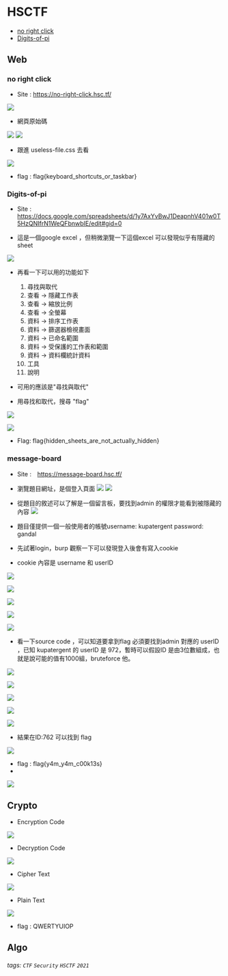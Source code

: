 # HSCTF 

- [no right click](#no-right-click)
- [Digits-of-pi](#digits-of-pi)

## Web 

<h3 id='no-right-click'>no right click</h3>


- Site : https://no-right-click.hsc.tf/

![](/HSCTF/img/no-right-click_1.png)


- 網頁原始碼

![](/HSCTF/img/no-right-click_2.png)
![](/HSCTF/img/no-right-click_3.png)

- 跟進 useless-file.css 去看

![](/HSCTF/img/no-right-click_4.png)

- flag : flag{keyboard_shortcuts_or_taskbar}


<h3 id='digits-of-pi'>Digits-of-pi</h3>

- Site : https://docs.google.com/spreadsheets/d/1y7AxYvBwJ1DeapnhV401w0T5HzQNIfrN1WeQFbnwbIE/edit#gid=0

- 這是一個google excel ，但稍微瀏覽一下這個excel 可以發現似乎有隱藏的sheet 

![](/HSCTF/img/digits-of-pi_1.png)

- 再看一下可以用的功能如下
    1. 尋找與取代
    2. 查看 -> 隱藏工作表
    3. 查看 -> 縮放比例
    4. 查看 -> 全螢幕
    5. 資料 -> 排序工作表
    6. 資料 -> 篩選器檢視畫面
    7. 資料 -> 已命名範圍
    8. 資料 -> 受保護的工作表和範圍
    9. 資料 -> 資料欄統計資料
    10. 工具
    11. 說明

- 可用的應該是"尋找與取代"
- 用尋找和取代，搜尋 "flag"

![](/HSCTF/img/digits-of-pi_2.png)

![](/HSCTF/img/digits-of-pi_3.png)


- Flag: flag{hidden_sheets_are_not_actually_hidden}


<h3 id='message-board'>
message-board
</h3>


- Site :　https://message-board.hsc.tf/

- 瀏覽題目網址，是個登入頁面
![](/HSCTF/img/message-board_1.png)
![](/HSCTF/img/message-board_2.png)


- 從題目的敘述可以了解是一個留言板，要找到admin 的權限才能看到被隱藏的內容
![](/HSCTF/img/message-board_0.png)

- 題目僅提供一個一般使用者的帳號username: kupatergent password: gandal
- 先試著login，burp 觀察一下可以發現登入後會有寫入cookie 
- cookie 內容是 username 和 userID 


![](/HSCTF/img/message-board_7.png)

![](/HSCTF/img/message-board_8.png)

![](/HSCTF/img/message-board_9.png)

![](/HSCTF/img/message-board_10.png)

![](/HSCTF/img/message-board_11.png)

- 看一下source code ，可以知道要拿到flag 必須要找到admin 對應的 userID ，已知 kupatergent 的 userID 是 972，暫時可以假設ID 是由3位數組成，也就是說可能的值有1000組，bruteforce 他。

![](/HSCTF/img/message-board_3.png)

![](/HSCTF/img/message-board_4.png)

![](/HSCTF/img/message-board_5.png)

![](/HSCTF/img/message-board_6.png)

![](/HSCTF/img/message-board_12.png)

- 結果在ID:762 可以找到 flag 

![](/HSCTF/img/message-board_13.png)

- flag : flag{y4m_y4m_c00k13s}
- 
![](/HSCTF/img/message-board_16.png)

## Crypto 

- Encryption Code 

![](/HSCTF/img/aptenodytes-forsteri_1.png)

- Decryption Code
 
![](/HSCTF/img/aptenodytes-forsteri_2.png)

- Cipher Text

![](/HSCTF/img/aptenodytes-forsteri_3.png)

- Plain Text 

![](/HSCTF/img/aptenodytes-forsteri_4.png)


- flag : QWERTYUIOP

## Algo 



###### tags: `CTF` `Security` `HSCTF` `2021`